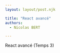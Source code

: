 ```yaml
---
layout: layout/post.njk

title: "React avancé"
authors:
  - Nicolas BERT

---
```


<!-- début résumé -->
React avancé (Temps 3)
<!-- fin résumé -->